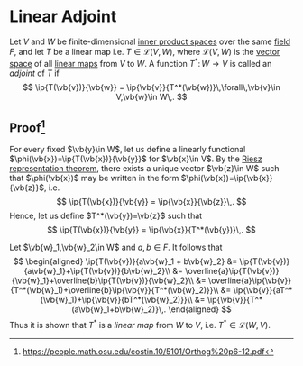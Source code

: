 Linear Adjoint
==============
Let $V$ and $W$ be finite-dimensional [inner product spaces](inner-product-space.md) over the same [field](../field.md) $F$, and let $T$ be a linear map i.e. $T\in\mathcal{L}(V,W)$, where $\mathcal{L}(V,W)$ is the [vector space](vector-space.md) of all [linear maps](linear-mapping.md) from $V$ to $W$. A function $T^*\colon W\rightarrow V$ is called an *adjoint* of $T$ if
$$
\ip{T(\vb{v})}{\vb{w}} = \ip{\vb{v}}{T^*(\vb{w})}\,\forall\,\vb{v}\in V,\vb{w}\in W\,.
$$

Proof[^1]
---------
For every fixed $\vb{y}\in W$, let us define a linearly functional $\phi(\vb{x})=\ip{T(\vb{x})}{\vb{y}}$ for $\vb{x}\in V$. By the [Riesz representation theorem](riesz-representation-theorem.md), there exists a unique vector $\vb{z}\in W$ such that $\phi(\vb{x})$ may be written in the form $\phi(\vb{x})=\ip{\vb{x}}{\vb{z}}$, i.e.
$$
\ip{T(\vb{x})}{\vb{y}} = \ip{\vb{x}}{\vb{z}}\,.
$$
Hence, let us define $T^*(\vb{y})=\vb{z}$ such that
$$
\ip{T(\vb{x})}{\vb{y}} = \ip{\vb{x}}{T^*(\vb{y})}\,.
$$


Let $\vb{w}_1,\vb{w}_2\in W$ and $a,b\in F$. It follows that
$$
\begin{aligned}
\ip{T(\vb{v})}{a\vb{w}_1 + b\vb{w}_2} &= \ip{T(\vb{v})}{a\vb{w}_1}+\ip{T(\vb{v})}{b\vb{w}_2}\\
&= \overline{a}\ip{T(\vb{v})}{\vb{w}_1}+\overline{b}\ip{T(\vb{v})}{\vb{w}_2}\\
&= \overline{a}\ip{\vb{v}}{T^*(\vb{w}_1)+\overline{b}\ip{\vb{v}}{T^*(\vb{w}_2)}}\\
&= \ip{\vb{v}}{aT^*(\vb{w}_1)+\ip{\vb{v}}{bT^*(\vb{w}_2)}}\\
&= \ip{\vb{v}}{T^*(a\vb{w}_1+b\vb{w}_2)}\,.
\end{aligned}
$$
Thus it is shown that $T^*$ is a *linear map* from $W$ to $V$, i.e. $T^* \in \mathcal{L}(W,V)$. 

[^1]: https://people.math.osu.edu/costin.10/5101/Orthog%20p6-12.pdf
